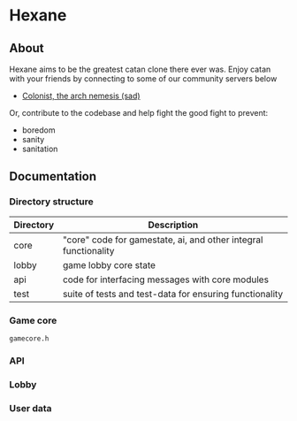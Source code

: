 # Hexane

## About
Hexane aims to be the greatest catan clone there ever was.
Enjoy catan with your friends by connecting to some of our community servers below
- [Colonist, the arch nemesis (sad)][s1]

Or, contribute to the codebase and help fight the good fight to prevent:
+ boredom
+ sanity
+ sanitation

[s1]: <https://colonist.io>

## Documentation
### Directory structure
| Directory | Description |
| ------ | ------ |
| core | "core" code for gamestate, ai, and other integral functionality |
| lobby | game lobby core state |
| api | code for interfacing messages with core modules |
| test | suite of tests and test-data for ensuring functionality |

### Game core
`gamecore.h`
### API

### Lobby
### User data